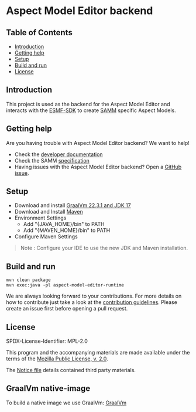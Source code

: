 # Aspect Model Editor backend

## Table of Contents

- [Introduction](#introduction)
- [Getting help](#getting-help)
- [Setup](#setup)
- [Build and run](#build-and-run)
- [License](#license)

## Introduction

This project is used as the backend for the Aspect Model Editor and interacts with
the [ESMF-SDK](https://github.com/eclipse-esmf/esmf-sdk) to
create [SAMM](https://github.com/eclipse-esmf/esmf-semantic-aspect-meta-model) specific Aspect Models.

## Getting help

Are you having trouble with Aspect Model Editor backend? We want to help!

* Check the [developer documentation](https://eclipse-esmf.github.io)
* Check the
  SAMM [specification](https://eclipse-esmf.github.io/samm-specification/2.0.0/index.html)
* Having issues with the Aspect Model Editor backend? Open
  a [GitHub issue](https://github.com/eclipse-esmf/esmf-aspect-model-editor-backend/issues).

## Setup

* Download and
  install [GraalVm 22.3.1 and JDK 17](https://github.com/graalvm/graalvm-ce-builds/releases/tag/vm-22.3.1)
* Download and Install [Maven](https://maven.apache.org/download.cgi)
* Environment Settings
    * Add "{JAVA_HOME}/bin" to PATH
    * Add "{MAVEN_HOME}/bin" to PATH
* Configure Maven Settings

> Note : Configure your IDE to use the new JDK and Maven installation.

## Build and run

```
mvn clean package
mvn exec:java -pl aspect-model-editor-runtime
```

We are always looking forward to your contributions. For more details on how to contribute just take a look at the
[contribution guidelines](CONTRIBUTING.md). Please create an issue first before opening a pull request.

## License

SPDX-License-Identifier: MPL-2.0

This program and the accompanying materials are made available under the terms of the
[Mozilla Public License, v. 2.0](LICENSE).

The [Notice file](NOTICE.md) details contained third party materials.

## GraalVm native-image

To build a native image we use GraalVm: [GraalVm](https://github.com/oracle/graal/tree/vm-ce-22.1.0)
